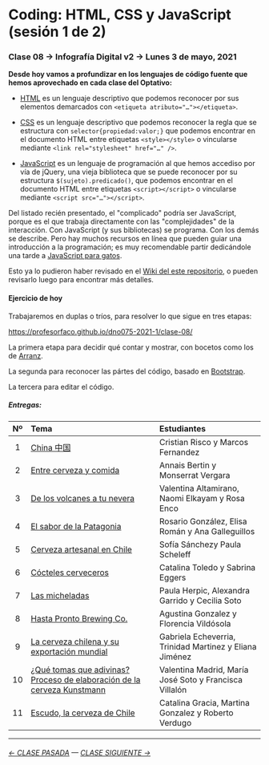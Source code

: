# Coding: HTML, CSS y JavaScript (sesión 1 de 2)

### Clase 08 → Infografía Digital v2 → Lunes 3 de mayo, 2021 

**Desde hoy vamos a profundizar en los lenguajes de código fuente que hemos aprovechado en cada clase del Optativo:**

- [HTML](https://github.com/profesorfaco/dno075-2021/wiki/HTML) es un lenguaje descriptivo que podemos reconocer por sus elementos demarcados con `<etiqueta atributo="…"></etiqueta>`.

- [CSS](https://github.com/profesorfaco/dno075-2021/wiki/CSS) es un lenguaje descriptivo que podemos reconocer la regla que se estructura con `selector{propiedad:valor;}` que podemos encontrar en el documento HTML entre etiquetas `<style></style>` o vincularse mediante `<link rel="stylesheet" href="…" />`.

- [JavaScript](https://github.com/profesorfaco/dno075-2021/wiki/JavaScript) es un lenguaje de programación al que hemos accediso por vía de jQuery, una vieja biblioteca que se puede reconocer por su estructura `$(sujeto).predicado()`, que podemos encontrar en el documento HTML entre etiquetas `<script></script>` o vincularse mediante `<script src="…"></script>`.

Del listado recién presentado, el "complicado" podría ser JavaScript, porque es el que trabaja directamente con las "complejidades" de la interacción. Con JavaScript (y sus bibliotecas) se programa. Con los demás se describe. Pero hay muchos recursos en línea que pueden guiar una introducción a la programación; es muy recomendable partir dedicándole una tarde a [JavaScript para gatos](https://jsparagatos.com/).

Esto ya lo pudieron haber revisado en el [Wiki del este repositorio](https://github.com/profesorfaco/dno075-2021-1/wiki), o pueden revisarlo luego para encontrar más detalles. 

#### Ejercicio de hoy

Trabajaremos en duplas o tríos, para resolver lo que sigue en tres etapas:

https://profesorfaco.github.io/dno075-2021-1/clase-08/

La primera etapa para decidir qué contar y mostrar, con bocetos como los de [Arranz](https://twitter.com/adolfux).

La segunda para reconocer las pártes del código, basado en [Bootstrap](https://getbootstrap.com/).

La tercera para editar el código.

##### Entregas:

| Nº   | Tema               | Estudiantes    |  
|:----:|:--------------------|:---------------|
|  1   | [China 中国](https://cristianrisco.github.io/clase8/) | Cristian Risco y Marcos Fernandez |
|  2   | [Entre cerveza y comida](https://annais-bj.github.io/ejercicio8-final/) | Annais Bertin y Monserrat Vergara |
|  3   | [De los volcanes a tu nevera](https://vale-altamirano.github.io/infodigital-ejercicio8/) | Valentina Altamirano, Naomi Elkayam y Rosa Enco |
|  4   | [El sabor de la Patagonia](https://rosariogonzalez.github.io/Lunes3Mayo/) | Rosario González, Elisa Román y Ana Galleguillos |
|  5   | [Cerveza artesanal en Chile](https://paulascheleff.github.io/infodigital-8/) | Sofía Sánchezy Paula Scheleff |
|  6   | [Cócteles cerveceros](https://sabrina11s.github.io/infodigital-8/) | Catalina Toledo y Sabrina Eggers |
|  7   | [Las micheladas](https://cecysoto.github.io/clase-8--Infograf-a-Digital-v2--G8/) | Paula Herpic, Alexandra Garrido y Cecilia Soto |
|  8   | [Hasta Pronto Brewing Co.](https://florenciavildosolae.github.io/infodigital8/) | Agustina Gonzalez y Florencia Vildósola |
|  9   | [La cerveza chilena y su exportación mundial](https://trinidadmartinez.github.io/ejercicio8/) | Gabriela Echeverria, Trinidad Martinez y Eliana Jiménez  |
|  10  | [¿Qué tomas que adivinas? Proceso de elaboración de la cerveza Kunstmann](https://cotesoto.github.io/Infografia-Digital-08/) | Valentina Madrid, María José Soto y Francisca Villalón |
|  11  | [Escudo, la cerveza de Chile](https://catalinagracia.github.io/infodigital-8/)  | Catalina Gracia, Martina Gonzalez y Roberto Verdugo |

- - - - - - - -

###### [← CLASE PASADA](https://github.com/profesorfaco/dno075-2021/tree/main/clase-07) — [CLASE SIGUIENTE →](https://github.com/profesorfaco/dno075-2021/tree/main/clase-10) 
